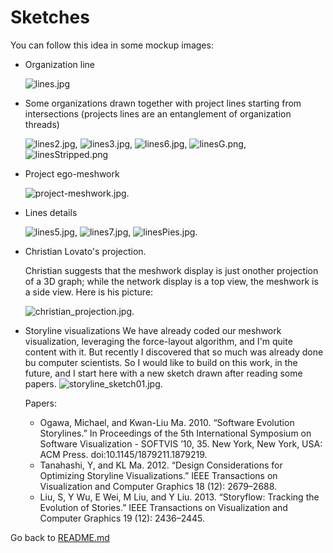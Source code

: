 # Sketches

You can follow this idea in some mockup images:

* Organization line 

  ![lines.jpg](images/lines.jpg)
  
* Some organizations drawn together with project lines starting from intersections (projects lines are an entanglement of organization threads)  
  
  ![lines2.jpg](images/lines2.jpg), ![lines3.jpg](images/lines3.jpg), ![lines6.jpg](images/lines6.jpg), ![linesG.png](images/linesG.png), ![linesStripped.png](images/linesStripped.png)

* Project ego-meshwork
  
  ![project-meshwork.jpg](images/project-meshwork.jpg).

* Lines details
  
  ![lines5.jpg](images/lines5.jpg), ![lines7.jpg](images/lines7.jpg), ![linesPies.jpg](images/linesPies.jpg).

* Christian Lovato's projection. 

  Christian suggests that the meshwork display is just onother projection of a 3D graph; while the network display is a top view, the meshwork is a side view. Here is his picture:
  
  ![christian_projection.jpg](images/christian_projection.jpg).
  
* Storyline visualizations
  We have already coded our meshwork visualization, leveraging the force-layout algorithm, and I'm quite content with it. But recently I discovered that so much was already done bu computer scientists. So I would like to build on this work, in the future, and I start here with a new sketch drawn after reading some papers.
  ![storyline_sketch01.jpg](images/storyline_sketch01.jpg).
  
  Papers: 
  * Ogawa, Michael, and Kwan-Liu Ma. 2010. “Software Evolution Storylines.” In Proceedings of the 5th International Symposium on Software Visualization - SOFTVIS ’10, 35. New York, New York, USA: ACM Press. doi:10.1145/1879211.1879219.
  * Tanahashi, Y, and KL Ma. 2012. “Design Considerations for Optimizing Storyline Visualizations.” IEEE Transactions on Visualization and Computer Graphics 18 (12): 2679–2688.
  * Liu, S, Y Wu, E Wei, M Liu, and Y Liu. 2013. “Storyflow: Tracking the Evolution of Stories.” IEEE Transactions on Visualization and Computer Graphics 19 (12): 2436–2445.

Go back to [README.md](README.md)
